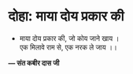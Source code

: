 # दोहा: माया दोय प्रकार की

- माया दोय प्रकार की, जो कोय जाने खाय ।\
  एक मिलावे राम से, एक नरक ले जाय ।।

**— संत कबीर दास जी**
